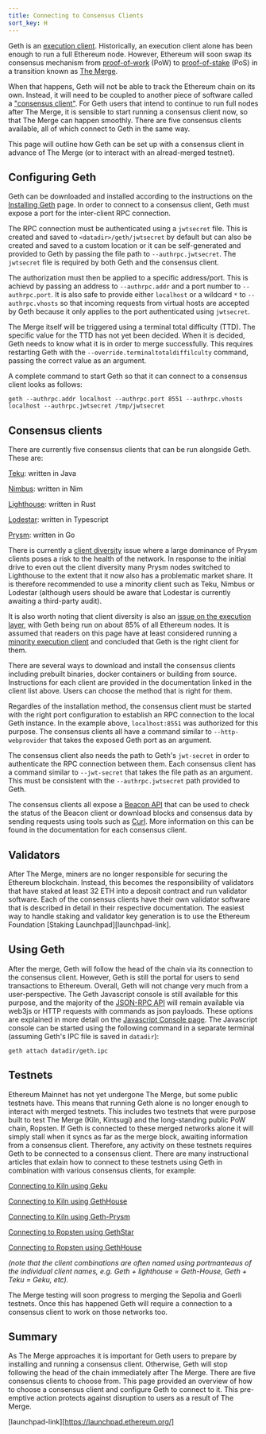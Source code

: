```yaml
---
title: Connecting to Consensus Clients
sort_key: H
---
```


Geth is an [execution client][ex-client-link]. Historically, an execution client alone has been enough to run a full Ethereum node.
However, Ethereum will soon swap its consensus mechanism from [proof-of-work][pow-link] (PoW) to 
[proof-of-stake][pos-link] (PoS) in a transition known as [The Merge](/docs/interface/merge). 

When that happens, Geth will not be able to track the Ethereum chain on its own. Instead, it will need to 
be coupled to another piece of software called a ["consensus client"][con-client-link]. For Geth users that 
intend to continue to run full nodes after The Merge, it is sensible to start running a consensus client now, 
so that The Merge can happen smoothly. There are five consensus clients available, all of which connect to Geth in the same way. 

This page will outline how Geth can be set up with a consensus client in advance of The Merge (or to interact with an alread-merged testnet).


## Configuring Geth

Geth can be downloaded and installed according to the instructions on the 
[Installing Geth](/docs/install-and-build/installing-geth) page. In order to connect to a consensus client,
Geth must expose a port for the inter-client RPC connection. 

The RPC connection must be authenticated using a `jwtsecret` file. This is created and saved 
to `<datadir>/geth/jwtsecret` by default but can also be created and saved to a custom location or it can be
self-generated and provided to Geth by passing the file path to `--authrpc.jwtsecret`. The `jwtsecret` file 
is required by both Geth and the consensus client.

The authorization must then be applied to a specific address/port. This is achievd by passing an address to
`--authrpc.addr` and a port number to `--authrpc.port`. It is also safe to provide either `localhost` or a wildcard
`*` to `--authrpc.vhosts` so that incoming requests from virtual hosts are accepted by Geth because it only 
applies to the port authenticated using `jwtsecret`. 

The Merge itself will be triggered using a terminal total difficulty (TTD). The specific value for the TTD has not yet
been decided. When it is decided, Geth needs to know what it is in order to merge successfully. This requires restarting
Geth with the `--override.terminaltotaldiffilculty` command, passing the correct value as an argument.

A complete command to start Geth so that it can connect to a consensus client looks as follows:

```shell
geth --authrpc.addr localhost --authrpc.port 8551 --authrpc.vhosts localhost --authrpc.jwtsecret /tmp/jwtsecret
```


## Consensus clients

There are currently five consensus clients that can be run alongside Geth. These are:

[Teku](https://pegasys.tech/teku): written in Java
 
[Nimbus](https://nimbus.team/): written in Nim
 
[Lighthouse](https://lighthouse-book.sigmaprime.io/): written in Rust
 
[Lodestar](https://lodestar.chainsafe.io/): written in Typescript
 
[Prysm](https://docs.prylabs.network/docs/getting-started/): written in Go

There is currently a [client diversity][client-div-link] issue where a large dominance of Prysm clients poses a risk 
to the health of the network. In response to the initial drive to even out the client diversity many Prysm nodes switched 
to Lighthouse to the extent that it now also has a problematic market share. It is therefore recommended to use a minority 
client such as Teku, Nimbus or Lodestar (although users should be aware that Lodestar is currently awaiting a third-party audit). 

It is also worth noting that client diversity is also an [issue on the execution layer](https://clientdiversity.org/), 
with Geth being run on about 85% of all Ethereum nodes. It is assumed that readers on this page have at 
least considered running a [minority execution client][execution-clients-link] and concluded that Geth is the right 
client for them.

There are several ways to download and install the consensus clients including prebuilt binaries, docker containers
or building from source. Instructions for each client are provided in the documentation linked in the client list above.
Users can choose the method that is right for them.

Regardles of the installation method, the consensus client must be started with the right port configuration to 
establish an RPC connection to the local Geth instance. In the example above, `localhost:8551` was authorized 
for this purpose. The consensus clients all have a command similar to `--http-webprovider` that 
takes the exposed Geth port as an argument.

The consensus client also needs the path to Geth's `jwt-secret` in order to authenticate the RPC connection between them.
Each consensus client has a command similar to `--jwt-secret` that takes the file path as an argument. This must
be consistent with the `--authrpc.jwtsecret` path provided to Geth.

The consensus clients all expose a [Beacon API][beacon-api-link] that can be used to check the status
of the Beacon client or download blocks and consensus data by sending requests using tools such as [Curl](https://curl.se).
More information on this can be found in the documentation for each consensus client.

## Validators

After The Merge, miners are no longer responsible for securing the Ethereum blockchain. Instead, this becomes the responsibility
of validators that have staked at least 32 ETH into a deposit contract and run validator software. Each of the consensus clients
have their own validator software that is described in detail in their respective documentation. The easiest way to handle 
staking and validator key generation is to use the Ethereum Foundation [Staking Launchpad][launchpad-link].

## Using Geth

After the merge, Geth will follow the head of the chain via its connection to the consensus client. However, Geth is still 
the portal for users to send transactions to Ethereum. Overall, Geth will not change very much from a user-perspective. 
The Geth Javascript console is still available for this purpose, and the majority of the [JSON-RPC API](/docs/rpc/server) will 
remain available via web3js or HTTP requests with commands as json payloads. These options are explained in more detail on the 
[Javascript Console page](/docs/interface/javascript-console). The Javascript console can be started using the following command
in a separate terminal (assuming Geth's IPC file is saved in `datadir`):

```shell
geth attach datadir/geth.ipc
```


## Testnets

Ethereum Mainnet has not yet undergone The Merge, but some public testnets have. This means that running Geth alone is no longer
enough to interact with merged testnets. This includes two testnets that were purpose built to test The Merge (Kiln, Kintsugi) and 
the long-standing public PoW chain, Ropsten. If Geth is connected to these merged networks alone it will simply stall when it syncs as far
as the merge block, awaiting information from a consensus client. Therefore, any activity on these testnets requires Geth to be 
connected to a consensus client. There are many instructional articles that exlain how to connect to these testnets using Geth in
combination with various consensus clients, for example:

[Connecting to Kiln using Geku](https://github.com/chrishobcroft/TestingTheMerge/blob/main/geku.md)
 
[Connecting to Kiln using GethHouse](https://github.com/remyroy/ethstaker/blob/main/merge-devnet.md)
 
[Connecting to Kiln using Geth-Prysm](https://hackmd.io/@prysmaticlabs/B1Q2SluWq)
 
[Connecting to Ropsten using GethStar](https://mirror.xyz/jmcook.eth/1GcUHyHst4VxXsbr4Ee3DJbrFQjAmQLkqt-fIBEeX_M)
 
[Connecting to Ropsten using GethHouse](https://github.com/remyroy/ethstaker/blob/main/merge-ropsten.md)

*(note that the client combinations are often named using portmanteaus of the individual client names, e.g. Geth + lighthouse = Geth-House, 
Geth + Teku = Geku, etc).*

The Merge testing will soon progress to merging the Sepolia and Goerli testnets. Once this has happened Geth will require a connection
to a consensus client to work on those networks too.


## Summary

As The Merge approaches it is important for Geth users to prepare by installing and running a consensus client. Otherwise, Geth will stop
following the head of the chain immediately after The Merge. There are five consensus clients to choose from. This page provided an overview
of how to choose a consensus client and configure Geth to connect to it. This pre-emptive action protects against disruption to users as a 
result of The Merge.


[pow-link]:https://ethereum.org/en/developers/docs/consensus-mechanisms/pow
[pos-link]:https://ethereum.org/en/developers/docs/consensus-mechanisms/pos
[con-client-link]:https://ethereum.org/en/glossary/#consensus-client
[ex-client-link]:https://ethereum.org/en/glossary/#execution-client
[beacon-api-link]:https://ethereum.github.io/beacon-APIs
[engine-api-link]: https://github.com/ethereum/execution-apis/blob/main/src/engine/specification.md
[client-div-link]:https://ethereum.org/en/developers/docs/nodes-and-clients/client-diversity
[execution-clients-link]: https://ethereum.org/en/developers/docs/nodes-and-clients/client-diversity/#execution-clients
[launchpad-link][https://launchpad.ethereum.org/]